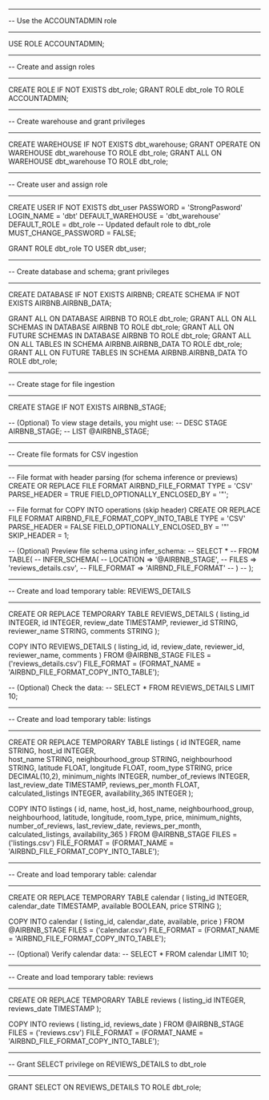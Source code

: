 -- ------------------------------------------------------------
-- Use the ACCOUNTADMIN role
-- ------------------------------------------------------------
USE ROLE ACCOUNTADMIN;

-- ------------------------------------------------------------
-- Create and assign roles
-- ------------------------------------------------------------
CREATE ROLE IF NOT EXISTS dbt_role;
GRANT ROLE dbt_role TO ROLE ACCOUNTADMIN;

-- ------------------------------------------------------------
-- Create warehouse and grant privileges
-- ------------------------------------------------------------
CREATE WAREHOUSE IF NOT EXISTS dbt_warehouse;
GRANT OPERATE ON WAREHOUSE dbt_warehouse TO ROLE dbt_role;
GRANT ALL ON WAREHOUSE dbt_warehouse TO ROLE dbt_role;

-- ------------------------------------------------------------
-- Create user and assign role
-- ------------------------------------------------------------
CREATE USER IF NOT EXISTS dbt_user
  PASSWORD = 'StrongPasword'
  LOGIN_NAME = 'dbt'
  DEFAULT_WAREHOUSE = 'dbt_warehouse'
  DEFAULT_ROLE = dbt_role        -- Updated default role to dbt_role
  MUST_CHANGE_PASSWORD = FALSE;

GRANT ROLE dbt_role TO USER dbt_user;

-- ------------------------------------------------------------
-- Create database and schema; grant privileges
-- ------------------------------------------------------------
CREATE DATABASE IF NOT EXISTS AIRBNB;
CREATE SCHEMA IF NOT EXISTS AIRBNB.AIRBNB_DATA;

GRANT ALL ON DATABASE AIRBNB TO ROLE dbt_role;
GRANT ALL ON ALL SCHEMAS IN DATABASE AIRBNB TO ROLE dbt_role;
GRANT ALL ON FUTURE SCHEMAS IN DATABASE AIRBNB TO ROLE dbt_role;
GRANT ALL ON ALL TABLES IN SCHEMA AIRBNB.AIRBNB_DATA TO ROLE dbt_role;
GRANT ALL ON FUTURE TABLES IN SCHEMA AIRBNB.AIRBNB_DATA TO ROLE dbt_role;

-- ------------------------------------------------------------
-- Create stage for file ingestion
-- ------------------------------------------------------------
CREATE STAGE IF NOT EXISTS AIRBNB_STAGE;

-- (Optional) To view stage details, you might use:
-- DESC STAGE AIRBNB_STAGE;
-- LIST @AIRBNB_STAGE;

-- ------------------------------------------------------------
-- Create file formats for CSV ingestion
-- ------------------------------------------------------------

-- File format with header parsing (for schema inference or previews)
CREATE OR REPLACE FILE FORMAT AIRBND_FILE_FORMAT
  TYPE = 'CSV'
  PARSE_HEADER = TRUE
  FIELD_OPTIONALLY_ENCLOSED_BY = '"';

-- File format for COPY INTO operations (skip header)
CREATE OR REPLACE FILE FORMAT AIRBND_FILE_FORMAT_COPY_INTO_TABLE
  TYPE = 'CSV'
  PARSE_HEADER = FALSE
  FIELD_OPTIONALLY_ENCLOSED_BY = '"'
  SKIP_HEADER = 1;

-- (Optional) Preview file schema using infer_schema:
-- SELECT *
-- FROM TABLE(
--   INFER_SCHEMA(
--     LOCATION => '@AIRBNB_STAGE',
--     FILES => 'reviews_details.csv',
--     FILE_FORMAT => 'AIRBND_FILE_FORMAT'
--   )
-- );

-- ------------------------------------------------------------
-- Create and load temporary table: REVIEWS_DETAILS
-- ------------------------------------------------------------
CREATE OR REPLACE TEMPORARY TABLE REVIEWS_DETAILS (
    listing_id   INTEGER,
    id           INTEGER,
    review_date  TIMESTAMP,
    reviewer_id  STRING,
    reviewer_name STRING,
    comments     STRING
);

COPY INTO REVIEWS_DETAILS (
  listing_id,
  id,
  review_date,
  reviewer_id,
  reviewer_name,
  comments
)
FROM @AIRBNB_STAGE
FILES = ('reviews_details.csv')
FILE_FORMAT = (FORMAT_NAME = 'AIRBND_FILE_FORMAT_COPY_INTO_TABLE');

-- (Optional) Check the data:
-- SELECT * FROM REVIEWS_DETAILS LIMIT 10;

-- ------------------------------------------------------------
-- Create and load temporary table: listings
-- ------------------------------------------------------------
CREATE OR REPLACE TEMPORARY TABLE listings (
    id                    INTEGER,
    name                  STRING,
    host_id               INTEGER,  
    host_name             STRING,
    neighbourhood_group   STRING,
    neighbourhood         STRING,
    latitude              FLOAT,
    longitude             FLOAT,
    room_type             STRING,
    price                 DECIMAL(10,2),
    minimum_nights        INTEGER,
    number_of_reviews     INTEGER,
    last_review_date      TIMESTAMP,
    reviews_per_month     FLOAT,
    calculated_listings   INTEGER,
    availability_365      INTEGER
);

COPY INTO listings (
  id,
  name,
  host_id,
  host_name,
  neighbourhood_group,
  neighbourhood,
  latitude,
  longitude,
  room_type,
  price,
  minimum_nights,
  number_of_reviews,
  last_review_date,
  reviews_per_month,
  calculated_listings,
  availability_365
)
FROM @AIRBNB_STAGE
FILES = ('listings.csv')
FILE_FORMAT = (FORMAT_NAME = 'AIRBND_FILE_FORMAT_COPY_INTO_TABLE');

-- ------------------------------------------------------------
-- Create and load temporary table: calendar
-- ------------------------------------------------------------
CREATE OR REPLACE TEMPORARY TABLE calendar (
    listing_id    INTEGER,
    calendar_date TIMESTAMP,
    available     BOOLEAN,
    price         STRING 
);

COPY INTO calendar (
  listing_id,
  calendar_date,
  available,
  price
)
FROM @AIRBNB_STAGE
FILES = ('calendar.csv')
FILE_FORMAT = (FORMAT_NAME = 'AIRBND_FILE_FORMAT_COPY_INTO_TABLE');

-- (Optional) Verify calendar data:
-- SELECT * FROM calendar LIMIT 10;

-- ------------------------------------------------------------
-- Create and load temporary table: reviews
-- ------------------------------------------------------------
CREATE OR REPLACE TEMPORARY TABLE reviews (
    listing_id   INTEGER,
    reviews_date TIMESTAMP
);

COPY INTO reviews (
  listing_id,
  reviews_date
)
FROM @AIRBNB_STAGE
FILES = ('reviews.csv')
FILE_FORMAT = (FORMAT_NAME = 'AIRBND_FILE_FORMAT_COPY_INTO_TABLE');

-- ------------------------------------------------------------
-- Grant SELECT privilege on REVIEWS_DETAILS to dbt_role
-- ------------------------------------------------------------
GRANT SELECT ON REVIEWS_DETAILS TO ROLE dbt_role;
